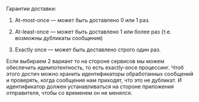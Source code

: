 Гарантии доставки:

1. At-most-once — может быть доставлено 0 или 1 раз.
    
2. At-least-once — может быть доставлено 1 или более раз (т.е. возможны дубликаты сообщения)
    
3. Exactly once — может быть доставлено строго один раз.

Если выбираем 2 вариант то на стороне сервисов мы можем обеспечить идемпотентность, то есть exactly-once процессинг. Чтоб этого достич можно хранить идентификаторы обработанных сообщений и проверять, когда сообщения нам приходят, что это не дубликат. И идентификатор должен устанавливаться на стороне приложения отправителя, чтобы со временем он не менялся.
